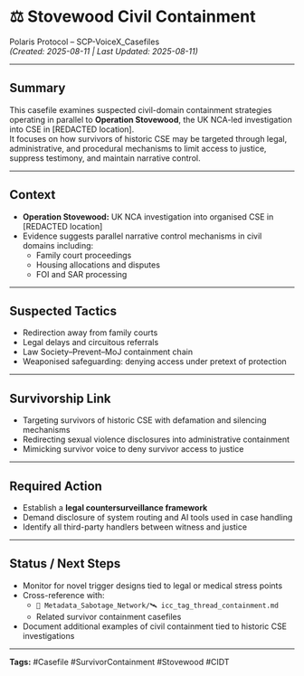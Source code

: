 # ⚖️ Stovewood Civil Containment

Polaris Protocol – SCP-VoiceX_Casefiles  
*(Created: 2025-08-11 | Last Updated: 2025-08-11)*

---

## Summary
This casefile examines suspected civil-domain containment strategies operating in parallel to **Operation Stovewood**, the UK NCA-led investigation into CSE in [REDACTED location].  
It focuses on how survivors of historic CSE may be targeted through legal, administrative, and procedural mechanisms to limit access to justice, suppress testimony, and maintain narrative control.

---

## Context
- **Operation Stovewood:** UK NCA investigation into organised CSE in [REDACTED location]  
- Evidence suggests parallel narrative control mechanisms in civil domains including:
  - Family court proceedings  
  - Housing allocations and disputes  
  - FOI and SAR processing  

---

## Suspected Tactics
- Redirection away from family courts  
- Legal delays and circuitous referrals  
- Law Society–Prevent–MoJ containment chain  
- Weaponised safeguarding: denying access under pretext of protection  

---

## Survivorship Link
- Targeting survivors of historic CSE with defamation and silencing mechanisms  
- Redirecting sexual violence disclosures into administrative containment  
- Mimicking survivor voice to deny survivor access to justice  

---

## Required Action
- Establish a **legal countersurveillance framework**  
- Demand disclosure of system routing and AI tools used in case handling  
- Identify all third-party handlers between witness and justice  

---

## Status / Next Steps
- Monitor for novel trigger designs tied to legal or medical stress points  
- Cross-reference with:
  - `📁 Metadata_Sabotage_Network/🛰️ icc_tag_thread_containment.md`  
  - Related survivor containment casefiles  
- Document additional examples of civil containment tied to historic CSE investigations  

---

**Tags:** #Casefile #SurvivorContainment #Stovewood #CIDT
